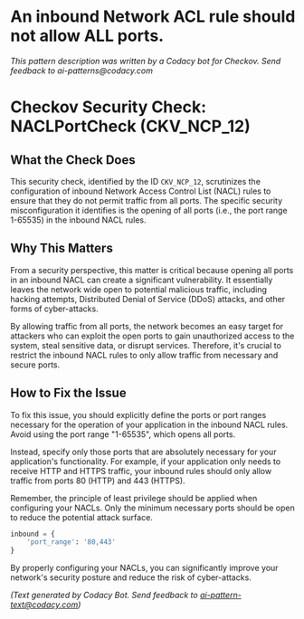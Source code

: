 # An inbound Network ACL rule should not allow ALL ports.

_This pattern description was written by a Codacy bot for Checkov. Send feedback to ai-patterns@codacy.com_

# Checkov Security Check: NACLPortCheck (CKV_NCP_12)

## What the Check Does

This security check, identified by the ID `CKV_NCP_12`, scrutinizes the configuration of inbound Network Access Control List (NACL) rules to ensure that they do not permit traffic from all ports. The specific security misconfiguration it identifies is the opening of all ports (i.e., the port range 1-65535) in the inbound NACL rules.

## Why This Matters

From a security perspective, this matter is critical because opening all ports in an inbound NACL can create a significant vulnerability. It essentially leaves the network wide open to potential malicious traffic, including hacking attempts, Distributed Denial of Service (DDoS) attacks, and other forms of cyber-attacks. 

By allowing traffic from all ports, the network becomes an easy target for attackers who can exploit the open ports to gain unauthorized access to the system, steal sensitive data, or disrupt services. Therefore, it's crucial to restrict the inbound NACL rules to only allow traffic from necessary and secure ports.

## How to Fix the Issue

To fix this issue, you should explicitly define the ports or port ranges necessary for the operation of your application in the inbound NACL rules. Avoid using the port range "1-65535", which opens all ports. 

Instead, specify only those ports that are absolutely necessary for your application's functionality. For example, if your application only needs to receive HTTP and HTTPS traffic, your inbound rules should only allow traffic from ports 80 (HTTP) and 443 (HTTPS). 

Remember, the principle of least privilege should be applied when configuring your NACLs. Only the minimum necessary ports should be open to reduce the potential attack surface.

```python
inbound = {
    'port_range': '80,443'
}
```

By properly configuring your NACLs, you can significantly improve your network's security posture and reduce the risk of cyber-attacks.

_(Text generated by Codacy Bot. Send feedback to ai-pattern-text@codacy.com)_

